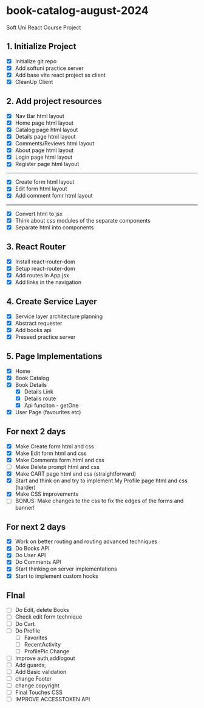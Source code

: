 # book-catalog-august-2024
Soft Uni React Course Project

## 1. Initialize Project
- [X] Initialize git repo
- [X] Add softuni practice server
- [x] Add base vite react project as client
- [X] CleanUp Client

## 2. Add project resources
- [X] Nav Bar html layout
- [X] Home page html layout
- [X] Catalog page html layout
- [X] Details page html layout
- [X] Comments/Reviews html layout
- [X] About page html layout
- [X] Login page html layout
- [X] Register page html layout
---
- [X] Create form html layout
- [X] Edit form html layout
- [X] Add comment fomr html layout
---
- [X] Convert html to jsx
- [X] Think about css modules of the separate components
- [X] Separate html into components

## 3. React Router
- [X] Install react-router-dom
- [X] Setup react-router-dom
- [X] Add routes in App.jsx
- [X] Add links in the navigation

## 4. Create Service Layer
- [X] Service layer architecture planning
- [X] Abstract requester
- [X] Add books api
- [X] Preseed practice server

## 5. Page Implementations
- [X] Home
- [X] Book Catalog
- [X] Book Details
  - [X] Details Link
  - [X] Details route
  - [X] Api funciton - getOne
- [X] User Page (favourites etc)

## For next 2 days 
- [X] Make Create form html and css
- [X] Make Edit form html and css
- [X] Make Comments form html and css
- [ ] Make Delete prompt html and css
- [X] Make CART page html and css (straightforward)
- [X] Start and think on and try to implement My Profile page html and css (harder)
- [X] Make CSS improvements
- [ ] BONUS: Make changes to the css to fix the edges of the forms and banner!

## For next 2 days
- [X] Work on better routing and routing advanced techniques
- [X] Do Books API
- [X] Do User API
- [X] Do Comments API
- [X] Start thinking on server implementations
- [X] Start to implement custom hooks 

## FInal
- [ ] Do Edit, delete Books
- [ ] Check edit form technique
- [ ] Do Cart
- [ ] Do Profile 
  - [ ] Favorites
  - [ ] RecentActivity
  - [ ] ProfilePic Change
- [ ] Improve auth,addlogout
- [ ] Add guards,
- [ ] Add Basic validation
- [ ] change Footer
- [ ] change copyright 
- [ ] Final Touches CSS
- [ ] IMPROVE ACCESSTOKEN API 